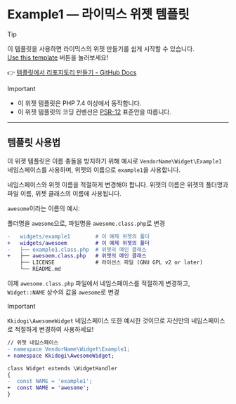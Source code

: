 # Example1 — 라이믹스 위젯 템플릿

> [!TIP]
> 이 템플릿을 사용하면 라이믹스의 위젯 만들기를 쉽게 시작할 수 있습니다.  
> [Use this template](https://github.com/new?template_name=rhymix-widget&template_owner=rhymix-guide) 버튼을 눌러보세요!
>
> 👉 [템플릿에서 리포지토리 만들기 - GitHub Docs](https://docs.github.com/ko/repositories/creating-and-managing-repositories/creating-a-repository-from-a-template)

> [!IMPORTANT]
>
> - 이 위젯 템플릿은 PHP 7.4 이상에서 동작합니다.
> - 이 위젯 템플릿의 코딩 컨벤션은 [PSR-12](https://www.php-fig.org/psr/psr-12/) 표준안을 따릅니다.

---

## 템플릿 사용법

이 위젯 템플릿은 이름 충돌을 방지하기 위해 예시로 `VendorName\Widget\Example1` 네임스페이스를 사용하며, 위젯의 이름으로 `example1`을 사용합니다.

네임스페이스와 위젯 이름을 적절하게 변경해야 합니다. 위젯의 이름은 위젯의 폴더명과 파일 이름, 위젯 클래스의 이름에 사용됩니다.

`awesome`이라는 이름의 예시:

폴더명을 `awesome`으로, 파일명을 `awesome.class.php`로 변경

```diff
-   widgets/example1        # 이 예제 위젯의 폴더
+   widgets/awesoem         # 이 예제 위젯의 폴더
-   ├── example1.class.php  # 위젯의 메인 클래스
+   ├── awesoem.class.php   # 위젯의 메인 클래스
    ├── LICENSE             # 라이선스 파일 (GNU GPL v2 or later)
    └── README.md
```

이제 `awesome.class.php` 파일에서 네임스페이스를 적절하게 변경하고, `Widget::NAME` 상수의 값을 `awesome`로 변경

> [!important]
> `Kkidogi\AwesomeWidget` 네임스페이스 또한 예시한 것이므로 자신만의 네임스페이스로 적절하게 변경하여 사용하세요!

```diff
// 위젯 네임스페이스
- namespace VendorName\Widget\Example1;
+ namespace Kkidogi\AwesomeWidget;

class Widget extends \WidgetHandler
{
-  const NAME = 'example1';
+  const NAME = 'awesome';
}
```

